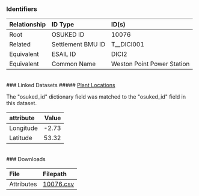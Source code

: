 ### Identifiers

| Relationship   | ID Type           | ID(s)                      |
|:---------------|:------------------|:---------------------------|
| Root           | OSUKED ID         | 10076                      |
| Related        | Settlement BMU ID | T__DICI001                 |
| Equivalent     | ESAIL ID          | DICI2                      |
| Equivalent     | Common Name       | Weston Point Power Station |

<br>
### Linked Datasets
##### <a href="https://raw.githubusercontent.com/OSUKED/Dictionary-Datasets/main/datasets/plant-locations/datapackage.json">Plant Locations</a>



The "osuked_id" dictionary field was matched to the "osuked_id" field in this dataset.

| attribute   |   Value |
|:------------|--------:|
| Longitude   |   -2.73 |
| Latitude    |   53.32 |


<br>
### Downloads


| File       | Filepath                                                                              |
|:-----------|:--------------------------------------------------------------------------------------|
| Attributes | [10076.csv](https://osuked.github.io/Power-Station-Dictionary/object_attrs/10076.csv) |
